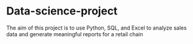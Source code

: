 # Data-science-project

The aim of this project is to use Python, SQL, and Excel to analyze sales
data and generate meaningful reports for a retail chain
